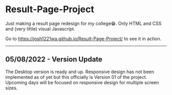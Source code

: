 # Result-Page-Project

Just making a result page redesign for my college😁. 
Only HTML and CSS and (very little) visual Javascript.

Go to https://josh1221wa.github.io/Result-Page-Project/ to see it in action.

---

## 05/08/2022 - Version Update

The Desktop version is ready and up. Responsive design has not been implemented as of yet but this officially is Version 01 of the project. Upcoming days will be focused on responsive design for multiple screen sizes.
